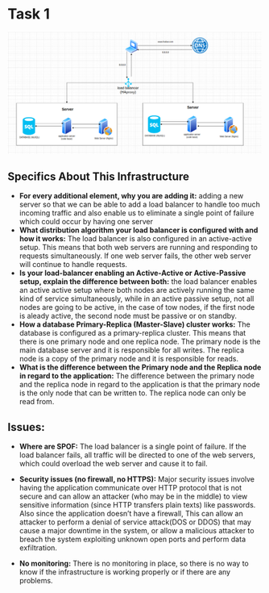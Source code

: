 # Task 1

![](./1-distributed_web_infrastructure.png)

## Specifics About This Infrastructure

- **For every additional element, why you are adding it:** adding a new server so that we can be able to add a load balancer to handle too much incoming traffic and also enable us to eliminate a single point of failure which could occur by having one server
- **What distribution algorithm your load balancer is configured with and how it works:** The load balancer is also configured in an active-active setup. This 
  means that both web servers are running and responding to requests 
  simultaneously. If one web server fails, the other web server will 
  continue to handle requests.
- **Is your load-balancer enabling an Active-Active or Active-Passive setup, explain the difference between both:** the load balancer enables an active active setup where both nodes are actively running the same kind of service simultaneously, while in an active passive setup, not all nodes are going to be active, in the case of tow nodes, if the first node is aleady active, the second node must be passive or on standby.
- **How a database Primary-Replica (Master-Slave) cluster works:** The database is configured as a primary-replica cluster. This means that
   there is one primary node and one replica node. The primary node is the
   main database server and it is responsible for all writes. The replica 
  node is a copy of the primary node and it is responsible for reads.
- **What is the difference between the Primary node and the Replica node in regard to the application:** The difference between the primary node and the replica 
  node in regard to the application is that the primary node is the only 
  node that can be written to. The replica node can only be read from.

## Issues:

- **Where are SPOF:** The load balancer is a single point of failure. If the load balancer 
  fails, all traffic will be directed to one of the web servers, which 
  could overload the web server and cause it to fail.

- **Security issues (no firewall, no HTTPS):** Major security issues involve having the
  application communicate over HTTP protocol that is not secure and can allow an attacker (who may be in the middle) to view sensitive information (since HTTP transfers plain texts) like passwords. Also since the application doesn’t have a firewall, This can allow an attacker to perform a denial of service attack(DOS or DDOS) that may cause a major downtime in the system, or allow a malicious attacker to breach the system exploiting unknown open ports and perform data exfiltration.

- **No monitoring:** There is no monitoring in place, so there is no way to know if the 
  infrastructure is working properly or if there are any problems.
